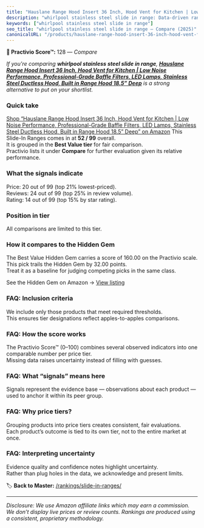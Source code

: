 ```yaml
---
title: "Hauslane Range Hood Insert 36 Inch, Hood Vent for Kitchen | Low Noise Performance, Professional-Grade Baffle Filters, LED Lamps, Stainless Steel Ductless Hood, Built in Range Hood 18.5” Deep"
description: "whirlpool stainless steel slide in range: Data-driven ranking using the Practivio Score™. Positioned by quality, value, demand, findability, momentum."
keywords: ["whirlpool stainless steel slide in range"]
seo_title: "whirlpool stainless steel slide in range — Compare (2025)"
canonicalURL: "/products/hauslane-range-hood-insert-36-inch-hood-vent-for-kitchen-low-noise-performance-professional-grade-baffle-filters-led-lamps-stainless-steel-ductless-hood-built-in-range-hood-185-deep-B0C6K34931/"
---
```


**🛒 Practivio Score™:** 128 — _Compare_


*If you're comparing **whirlpool stainless steel slide in range**, **[Hauslane Range Hood Insert 36 Inch, Hood Vent for Kitchen | Low Noise Performance, Professional-Grade Baffle Filters, LED Lamps, Stainless Steel Ductless Hood, Built in Range Hood 18.5” Deep](https://www.amazon.com/dp/B0C6K34931?tag=practivio-20)** is a strong alternative to put on your shortlist.*
### Quick take
[Shop “Hauslane Range Hood Insert 36 Inch, Hood Vent for Kitchen | Low Noise Performance, Professional-Grade Baffle Filters, LED Lamps, Stainless Steel Ductless Hood, Built in Range Hood 18.5” Deep” on Amazon](https://www.amazon.com/dp/B0C6K34931?tag=practivio-20)
This Slide-In Ranges comes in at **52 / 99** overall.  
It is grouped in the **Best Value tier** for fair comparison.  
Practivio lists it under **Compare** for further evaluation given its relative performance.

### What the signals indicate
Price: 20 out of 99 (top 21% lowest-priced).  
Reviews: 24 out of 99 (top 25% in review volume).  
Rating: 14 out of 99 (top 15% by star rating).  

### Position in tier
All comparisons are limited to this tier.

### How it compares to the Hidden Gem
The Best Value Hidden Gem carries a score of 160.00 on the Practivio scale.  
This pick trails the Hidden Gem by 32.00 points.  
Treat it as a baseline for judging competing picks in the same class.  

See the Hidden Gem on Amazon → [View listing](https://www.amazon.com/dp/B07PYMSR7K?tag=practivio-20)

### FAQ: Inclusion criteria
We include only those products that meet required thresholds.  
This ensures tier designations reflect apples-to-apples comparisons.

### FAQ: How the score works
The Practivio Score™ (0–100) combines several observed indicators into one comparable number per price tier.  
Missing data raises uncertainty instead of filling with guesses.

### FAQ: What “signals” means here
Signals represent the evidence base — observations about each product — used to anchor it within its peer group.

### FAQ: Why price tiers?
Grouping products into price tiers creates consistent, fair evaluations.  
Each product’s outcome is tied to its own tier, not to the entire market at once.

### FAQ: Interpreting uncertainty
Evidence quality and confidence notes highlight uncertainty.  
Rather than plug holes in the data, we acknowledge and present limits.

<!-- Missing template for Compare/CompareWithinPriceClass -->


🏷️ **Back to Master:** [/rankings/slide-in-ranges/](/rankings/slide-in-ranges/)

---
_Disclosure: We use Amazon affiliate links which may earn a commission. We don’t display live prices or review counts. Rankings are produced using a consistent, proprietary methodology._
